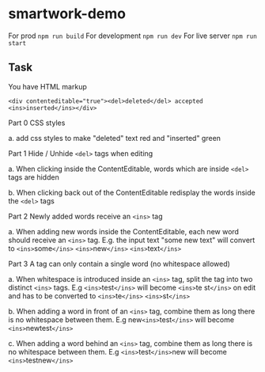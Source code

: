 # smartwork-demo

For prod `npm run build`
For development `npm run dev`
For live server `npm run start`


## Task
You have HTML markup

`<div contenteditable="true"><del>deleted</del> accepted <ins>inserted</ins></div>`

Part 0 CSS styles

  a. add css styles to make "deleted" text red and "inserted" green

Part 1 Hide / Unhide `<del>` tags when editing

  a. When clicking inside the ContentEditable, words which are inside `<del>` tags are hidden

  b. When clicking back out of the ContentEditable redisplay the words inside the `<del>` tags

Part 2 Newly added words receive an `<ins>` tag

  a. When adding new words inside the ContentEditable, each new word should receive an `<ins>` tag. E.g. the input text "some new text" will convert to `<ins>`some`</ins>` `<ins>`new`</ins>` `<ins>`text`</ins>`

Part 3 A tag can only contain a single word (no whitespace allowed)

  a. When whitespace is introduced inside an `<ins>` tag, split the tag into two distinct `<ins>` tags. E.g `<ins>`test`</ins>` will become `<ins>`te st`</ins>` on edit and has to be converted to `<ins>`te`</ins>` `<ins>`st`</ins>`

  b. When adding a word in front of an `<ins>` tag, combine them as long there is no whitespace between them. E.g new`<ins>`test`</ins>` will become `<ins>`newtest`</ins>`

  c. When adding a word behind an `<ins>` tag, combine them as long there is no whitespace between them. E.g `<ins>`test`</ins>`new will become `<ins>`testnew`</ins>`